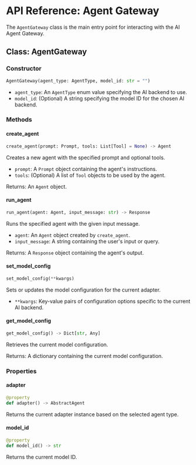 # API Reference: Agent Gateway

The `AgentGateway` class is the main entry point for interacting with the AI Agent Gateway.

## Class: AgentGateway

### Constructor

```python
AgentGateway(agent_type: AgentType, model_id: str = "")
```

- `agent_type`: An `AgentType` enum value specifying the AI backend to use.
- `model_id`: (Optional) A string specifying the model ID for the chosen AI backend.

### Methods

#### create_agent

```python
create_agent(prompt: Prompt, tools: List[Tool] = None) -> Agent
```

Creates a new agent with the specified prompt and optional tools.

- `prompt`: A `Prompt` object containing the agent's instructions.
- `tools`: (Optional) A list of `Tool` objects to be used by the agent.

Returns: An `Agent` object.

#### run_agent

```python
run_agent(agent: Agent, input_message: str) -> Response
```

Runs the specified agent with the given input message.

- `agent`: An `Agent` object created by `create_agent`.
- `input_message`: A string containing the user's input or query.

Returns: A `Response` object containing the agent's output.

#### set_model_config

```python
set_model_config(**kwargs)
```

Sets or updates the model configuration for the current adapter.

- `**kwargs`: Key-value pairs of configuration options specific to the current AI backend.

#### get_model_config

```python
get_model_config() -> Dict[str, Any]
```

Retrieves the current model configuration.

Returns: A dictionary containing the current model configuration.

### Properties

#### adapter

```python
@property
def adapter() -> AbstractAgent
```

Returns the current adapter instance based on the selected agent type.

#### model_id

```python
@property
def model_id() -> str
```

Returns the current model ID.

